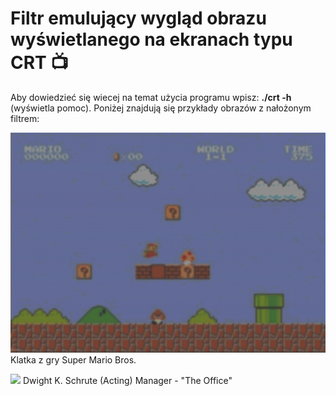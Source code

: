 # Filtr emulujący wygląd obrazu wyświetlanego na ekranach typu CRT 📺

Aby dowiedzieć się wiecej na temat użycia programu wpisz: **./crt -h** (wyświetla pomoc).
Poniżej znajdują się przykłady obrazów z nałożonym filtrem:

![](https://github.com/Michal-Szczygiel/crt_filter/blob/main/mario.png)
Klatka z gry Super Mario Bros.

![](https://github.com/Michal-Szczygiel/crt_filter/blob/main/dwight.png)
Dwight K. Schrute (Acting) Manager - "The Office"
